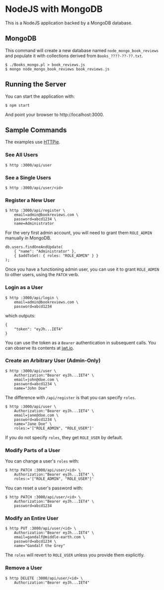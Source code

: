 # NodeJS with MongoDB

This is a NodeJS application backed by a MongoDB database.

## MongoDB

This command will create a new database named `node_mongo_book_reviews` and
populate it with collections derived from `Books_????-??-??.txt`.

    $ ./Books_mongo.pl > book_reviews.js
    $ mongo node_mongo_book_reviews book_reviews.js

## Running the Server

You can start the application with:

    $ npm start

And point your browser to http://localhost:3000.

## Sample Commands

The examples use [HTTPie](https://httpie.org/).

### See All Users

    $ http :3000/api/user

### See a Single Users

    $ http :3000/api/user/<id>

### Register a New User

    $ http :3000/api/register \
        email=admin@bookreviews.com \
        password=abcd1234 \
        name=Administrator

For the very first admin account, you will need to grant them `ROLE_ADMIN`
manually in MongoDB.

    db.users.findOneAndUpdate(
        { "name": "Administrator" },
        { $addToSet: { roles: "ROLE_ADMIN" } }
    );

Once you have a functioning admin user, you can use it to grant `ROLE_ADMIN` to
other users, using the `PATCH` verb.

### Login as a User

    $ http :3000/api/login \
        email=admin@bookreviews.com \
        password=abcd1234

which outputs:

    {
        "token": "eyJh...IET4"
    }

You can use the token as a `Bearer` authentication in subsequent calls.  You can
observe its contents at [jwt.io](https://jwt.io/).

### Create an Arbitrary User (Admin-Only)

    $ http :3000/api/user \
        Authorization:"Bearer eyJh...IET4" \
        email=john@doe.com \
        password=abcd1234 \
        name="John Doe"

The difference with `/api/register` is that you can specify `roles`.

    $ http :3000/api/user \
        Authorization:"Bearer eyJh...IET4" \
        email=jane@doe.com \
        password=abcd1234 \
        name="Jane Doe" \
        roles:='["ROLE_ADMIN", "ROLE_USER"]'

If you do not specify `roles`, they get `ROLE_USER` by default.

### Modify Parts of a User

You can change a user's `roles` with:

    $ http PATCH :3000/api/user/<id> \
        Authorization:"Bearer eyJh...IET4" \
        roles:='["ROLE_ADMIN", "ROLE_USER"]'

You can reset a user's password with:

    $ http PATCH :3000/api/user/<id> \
        Authorization:"Bearer eyJh...IET4" \
        password=abcd1234

### Modify an Entire User

    $ http PUT :3000/api/user/<id> \
        Authorization:"Bearer eyJh...IET4" \
        email=gandalf@middle-earth.com \
        password=abcd1234 \
        name="Gandalf the Grey"

The `roles` will revert to `ROLE_USER` unless you provide them explicitly.

### Remove a User

    $ http DELETE :3000/api/user/<id> \
        Authorization:"Bearer eyJh...IET4"
